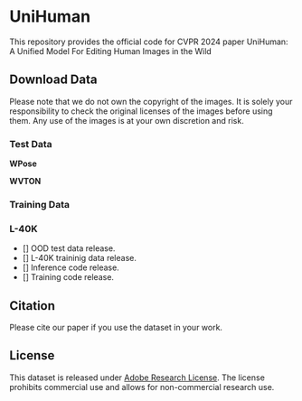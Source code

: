 # UniHuman
This repository provides the official code for CVPR 2024 paper UniHuman: A Unified Model For Editing Human Images in the Wild

## Download Data
Please note that we do not own the copyright of the images. It is solely your responsibility to check the original licenses of the images before using them. Any use of the images is at your own discretion and risk.

### Test Data
**WPose**

**WVTON** 


### Training Data

### L-40K

- [] OOD test data release.
- [] L-40K traininig data release.
- [] Inference code release.
- [] Training code release.
  
## Citation
Please cite our paper if you use the dataset in your work.

## License
This dataset is released under [Adobe Research License](https://github.com/adobe-research/EntitySeg-Dataset/blob/main/LICENSE.md). The license prohibits commercial use and allows for non-commercial research use.
